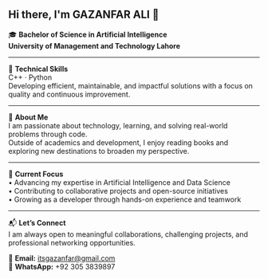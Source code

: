 ## Hi there, I'm GAZANFAR ALI 👋

🎓 **Bachelor of Science in Artificial Intelligence**  
**University of Management and Technology Lahore**

---

💼 **Technical Skills**  
C++ · Python  
Developing efficient, maintainable, and impactful solutions with a focus on quality and continuous improvement.

---

📖 **About Me**  
I am passionate about technology, learning, and solving real-world problems through code.  
Outside of academics and development, I enjoy reading books and exploring new destinations to broaden my perspective.

---

🎯 **Current Focus**  
• Advancing my expertise in Artificial Intelligence and Data Science  
• Contributing to collaborative projects and open-source initiatives  
• Growing as a developer through hands-on experience and teamwork

---

📬 **Let’s Connect**  
I am always open to meaningful collaborations, challenging projects, and professional networking opportunities.

📧 **Email:** itsgazanfar@gmail.com  
💬 **WhatsApp:** +92 305 3839897
